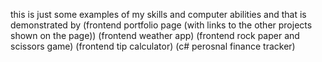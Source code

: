 this is just some examples of my skills and computer abilities and that is demonstrated by
(frontend portfolio page (with links to the other projects shown on the page))
(frontend weather app)
(frontend rock paper and scissors game) 
(frontend tip calculator) 
(c# perosnal finance tracker) 
